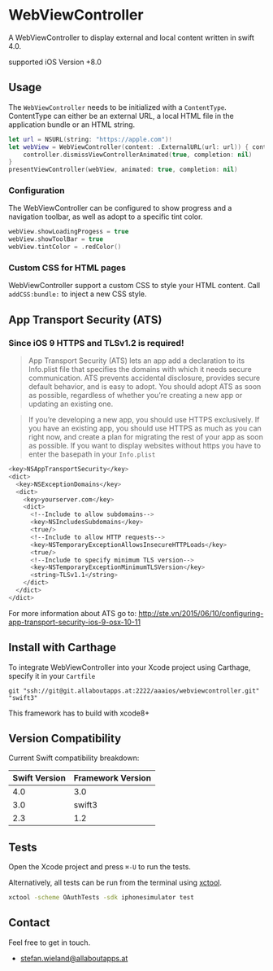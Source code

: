 # WebViewController

A WebViewController to display external and local content written in swift 4.0.

supported iOS Version +8.0

## Usage

The `WebViewController` needs to be initialized with a `ContentType`.
ContentType can either be an external URL, a local HTML file in the application bundle or an HTML string.

```swift
let url = NSURL(string: "https://apple.com")!
let webView = WebViewController(content: .ExternalURL(url: url)) { controller in
	controller.dismissViewControllerAnimated(true, completion: nil)
}
presentViewController(webView, animated: true, completion: nil)
```

### Configuration

The WebViewController can be configured to show progress and a navigation toolbar, as well as adopt to a specific tint color.

```swift 
webView.showLoadingProgess = true
webView.showToolBar = true
webView.tintColor = .redColor()
```

### Custom CSS for HTML pages

WebViewController support a custom CSS to style your HTML content.
Call `addCSS:bundle:` to inject a new CSS style.

## App Transport Security (ATS)

### Since iOS 9 HTTPS and TLSv1.2 is required!

> App Transport Security (ATS) lets an app add a declaration to its Info.plist file that specifies the domains with which it needs secure communication. ATS prevents accidental disclosure, provides secure default behavior, and is easy to adopt. You should adopt ATS as soon as possible, regardless of whether you’re creating a new app or updating an existing one.

> If you’re developing a new app, you should use HTTPS exclusively. If you have an existing app, you should use HTTPS as much as you can right now, and create a plan for migrating the rest of your app as soon as possible.
> If you want to display websites without https you have to enter the basepath in your ```Info.plist ```

```bash
<key>NSAppTransportSecurity</key>
<dict>
  <key>NSExceptionDomains</key>
  <dict>
    <key>yourserver.com</key>
    <dict>
      <!--Include to allow subdomains-->
      <key>NSIncludesSubdomains</key>
      <true/>
      <!--Include to allow HTTP requests-->
      <key>NSTemporaryExceptionAllowsInsecureHTTPLoads</key>
      <true/>
      <!--Include to specify minimum TLS version-->
      <key>NSTemporaryExceptionMinimumTLSVersion</key>
      <string>TLSv1.1</string>
    </dict>
  </dict>
</dict>
```

For more information about ATS go to:
<http://ste.vn/2015/06/10/configuring-app-transport-security-ios-9-osx-10-11>

## Install with Carthage

To integrate WebViewController into your Xcode project using Carthage, specify it in your ```Cartfile```

```
git "ssh://git@git.allaboutapps.at:2222/aaaios/webviewcontroller.git" "swift3"
```
This framework has to build with xcode8+

## Version Compatibility

Current Swift compatibility breakdown:

| Swift Version | Framework Version |
| ------------- | ----------------- |
| 4.0            | 3.0              |
| 3.0	        | swift3          	|
| 2.3	        | 1.2          		|

## Tests

Open the Xcode project and press `⌘-U` to run the tests.

Alternatively, all tests can be run from the terminal using [xctool](https://github.com/facebook/xctool).

```bash
xctool -scheme OAuthTests -sdk iphonesimulator test
```

## Contact

Feel free to get in touch.

* <stefan.wieland@allaboutapps.at>
